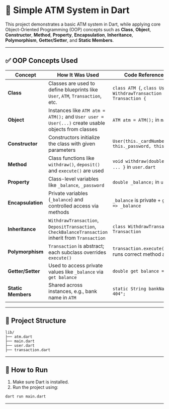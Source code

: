 
# 🏦 Simple ATM System in Dart

This project demonstrates a basic ATM system in Dart, while applying core Object-Oriented Programming (OOP) concepts such as **Class**, **Object**, **Constructor**, **Method**, **Property**, **Encapsulation**, **Inheritance**, **Polymorphism**, **Getter/Setter**, and **Static Members**.

---

## ✅ OOP Concepts Used

| Concept         | How It Was Used                                                                                  | Code Reference Example                                                  |
|------------------|--------------------------------------------------------------------------------------------------|-------------------------------------------------------------------------|
| **Class**        | Classes are used to define blueprints like `User`, `ATM`, `Transaction`, etc.                    | `class ATM {`, `class User {`, `class WithdrawTransaction extends Transaction {` |
| **Object**       | Instances like `ATM atm = ATM();` and `User user = User(...)` create usable objects from classes | `ATM atm = ATM();` in `main.dart`                                       |
| **Constructor**  | Constructors initialize the class with given parameters                                           | `User(this._cardNumber, this._password, this._balance);`                |
| **Method**       | Class functions like `withdraw()`, `deposit()` and `execute()` are used                          | `void withdraw(double amount) { ... }` in `user.dart`                   |
| **Property**     | Class-level variables like `_balance`, `_password`                                                | `double _balance;` in `user.dart`                                       |
| **Encapsulation**| Private variables (`_balance`) and controlled access via methods                                 | `_balance` is private + `get balance => _balance`                       |
| **Inheritance**  | `WithdrawTransaction`, `DepositTransaction`, `CheckBalanceTransaction` inherit from `Transaction`| `class WithdrawTransaction extends Transaction`                         |
| **Polymorphism** | `Transaction` is abstract; each subclass overrides `execute()`                                   | `transaction.execute(currentUser!)` runs correct method at runtime      |
| **Getter/Setter**| Used to access private values like `_balance` via `get balance`                                  | `double get balance => _balance;`                                       |
| **Static Members**| Shared across instances, e.g., bank name in `ATM`                                                | `static String bankName = "Bank 404";`                                  |

---

## 📁 Project Structure

```
lib/
├── atm.dart
├── main.dart
├── user.dart
├── transaction.dart
```

---

## 🧠 How to Run

1. Make sure Dart is installed.
2. Run the project using:
```bash
dart run main.dart
```

---

